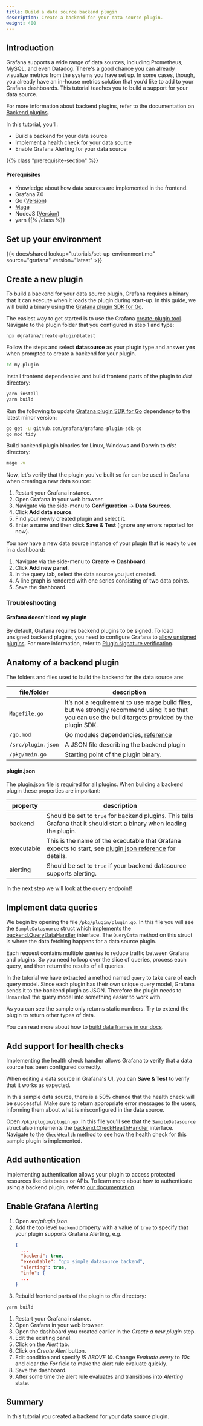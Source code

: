 ```yaml
---
title: Build a data source backend plugin
description: Create a backend for your data source plugin.
weight: 400
---
```


## Introduction

Grafana supports a wide range of data sources, including Prometheus, MySQL, and even Datadog. There's a good chance you can already visualize metrics from the systems you have set up. In some cases, though, you already have an in-house metrics solution that you’d like to add to your Grafana dashboards. This tutorial teaches you to build a support for your data source.

For more information about backend plugins, refer to the documentation on [Backend plugins](/docs/grafana/latest/developers/plugins/backend/).

In this tutorial, you'll:

- Build a backend for your data source
- Implement a health check for your data source
- Enable Grafana Alerting for your data source

{{% class "prerequisite-section" %}}

#### Prerequisites

- Knowledge about how data sources are implemented in the frontend.
- Grafana 7.0
- Go ([Version](https://github.com/grafana/plugin-tools/blob/main/packages/create-plugin/templates/backend/go.mod#L3))
- [Mage](https://magefile.org/)
- NodeJS ([Version](https://github.com/grafana/plugin-tools/blob/main/packages/create-plugin/templates/common/package.json#L66))
- yarn
  {{% /class %}}

## Set up your environment

{{< docs/shared lookup="tutorials/set-up-environment.md" source="grafana" version="latest" >}}

## Create a new plugin

To build a backend for your data source plugin, Grafana requires a binary that it can execute when it loads the plugin during start-up. In this guide, we will build a binary using the [Grafana plugin SDK for Go](../../../introduction-to-plugin-development/backend/grafana-plugin-sdk-for-go/).

The easiest way to get started is to use the Grafana [create-plugin tool](https://www.npmjs.com/package/@grafana/create-plugin). Navigate to the plugin folder that you configured in step 1 and type:

```
npx @grafana/create-plugin@latest
```

Follow the steps and select **datasource** as your plugin type and answer **yes** when prompted to create a backend for your plugin.

```bash
cd my-plugin
```

Install frontend dependencies and build frontend parts of the plugin to _dist_ directory:

```bash
yarn install
yarn build
```

Run the following to update [Grafana plugin SDK for Go](../../../introduction-to-plugin-development/backend/grafana-plugin-sdk-for-go/) dependency to the latest minor version:

```bash
go get -u github.com/grafana/grafana-plugin-sdk-go
go mod tidy
```

Build backend plugin binaries for Linux, Windows and Darwin to _dist_ directory:

```bash
mage -v
```

Now, let's verify that the plugin you've built so far can be used in Grafana when creating a new data source:

1. Restart your Grafana instance.
1. Open Grafana in your web browser.
1. Navigate via the side-menu to **Configuration** -> **Data Sources**.
1. Click **Add data source**.
1. Find your newly created plugin and select it.
1. Enter a name and then click **Save & Test** (ignore any errors reported for now).

You now have a new data source instance of your plugin that is ready to use in a dashboard:

1. Navigate via the side-menu to **Create** -> **Dashboard**.
1. Click **Add new panel**.
1. In the query tab, select the data source you just created.
1. A line graph is rendered with one series consisting of two data points.
1. Save the dashboard.

### Troubleshooting

#### Grafana doesn't load my plugin

By default, Grafana requires backend plugins to be signed. To load unsigned backend plugins, you need to
configure Grafana to [allow unsigned plugins](/docs/grafana/latest/plugins/plugin-signature-verification/#allow-unsigned-plugins).
For more information, refer to [Plugin signature verification](/docs/grafana/latest/plugins/plugin-signature-verification/#backend-plugins).

## Anatomy of a backend plugin

The folders and files used to build the backend for the data source are:

| file/folder        | description                                                                                                                                          |
| ------------------ | ---------------------------------------------------------------------------------------------------------------------------------------------------- |
| `Magefile.go`      | It’s not a requirement to use mage build files, but we strongly recommend using it so that you can use the build targets provided by the plugin SDK. |
| `/go.mod `         | Go modules dependencies, [reference](https://golang.org/cmd/go/#hdr-The_go_mod_file)                                                                 |
| `/src/plugin.json` | A JSON file describing the backend plugin                                                                                                            |
| `/pkg/main.go`     | Starting point of the plugin binary.                                                                                                                 |

#### plugin.json

The [plugin.json](/docs/grafana/latest/developers/plugins/metadata/) file is required for all plugins. When building a backend plugin these properties are important:

| property   | description                                                                                                                                                   |
| ---------- | ------------------------------------------------------------------------------------------------------------------------------------------------------------- |
| backend    | Should be set to `true` for backend plugins. This tells Grafana that it should start a binary when loading the plugin.                                        |
| executable | This is the name of the executable that Grafana expects to start, see [plugin.json reference](/docs/grafana/latest/developers/plugins/metadata/) for details. |
| alerting   | Should be set to `true` if your backend datasource supports alerting.                                                                                         |

In the next step we will look at the query endpoint!

## Implement data queries

We begin by opening the file `/pkg/plugin/plugin.go`. In this file you will see the `SampleDatasource` struct which implements the [backend.QueryDataHandler](https://pkg.go.dev/github.com/grafana/grafana-plugin-sdk-go/backend?tab=doc#QueryDataHandler) interface. The `QueryData` method on this struct is where the data fetching happens for a data source plugin.

Each request contains multiple queries to reduce traffic between Grafana and plugins. So you need to loop over the slice of queries, process each query, and then return the results of all queries.

In the tutorial we have extracted a method named `query` to take care of each query model. Since each plugin has their own unique query model, Grafana sends it to the backend plugin as JSON. Therefore the plugin needs to `Unmarshal` the query model into something easier to work with.

As you can see the sample only returns static numbers. Try to extend the plugin to return other types of data.

You can read more about how to [build data frames in our docs](/docs/grafana/latest/developers/plugins/data-frames/).

## Add support for health checks

Implementing the health check handler allows Grafana to verify that a data source has been configured correctly.

When editing a data source in Grafana's UI, you can **Save & Test** to verify that it works as expected.

In this sample data source, there is a 50% chance that the health check will be successful. Make sure to return appropriate error messages to the users, informing them about what is misconfigured in the data source.

Open `/pkg/plugin/plugin.go`. In this file you'll see that the `SampleDatasource` struct also implements the [backend.CheckHealthHandler](https://pkg.go.dev/github.com/grafana/grafana-plugin-sdk-go/backend?tab=doc#CheckHealthHandler) interface. Navigate to the `CheckHealth` method to see how the health check for this sample plugin is implemented.

## Add authentication

Implementing authentication allows your plugin to access protected resources like databases or APIs. To learn more about how to authenticate using a backend plugin, refer to [our documentation](../../extend-a-plugin/add-authentication-for-data-source-plugins/#authenticate-using-a-backend-plugin).

## Enable Grafana Alerting

1. Open _src/plugin.json_.
1. Add the top level `backend` property with a value of `true` to specify that your plugin supports Grafana Alerting, e.g.
   ```json
   {
     ...
     "backend": true,
     "executable": "gpx_simple_datasource_backend",
     "alerting": true,
     "info": {
     ...
   }
   ```
1. Rebuild frontend parts of the plugin to _dist_ directory:

```bash
yarn build
```

1. Restart your Grafana instance.
1. Open Grafana in your web browser.
1. Open the dashboard you created earlier in the _Create a new plugin_ step.
1. Edit the existing panel.
1. Click on the _Alert_ tab.
1. Click on _Create Alert_ button.
1. Edit condition and specify _IS ABOVE 10_. Change _Evaluate every_ to _10s_ and clear the _For_ field to make the alert rule evaluate quickly.
1. Save the dashboard.
1. After some time the alert rule evaluates and transitions into _Alerting_ state.

## Summary

In this tutorial you created a backend for your data source plugin.
